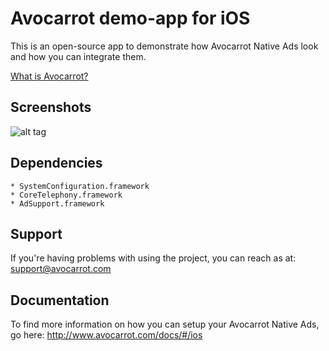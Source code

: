 Avocarrot demo-app for iOS
============

This is an open-source app to demonstrate how Avocarrot Native Ads look and how you can integrate them.

[What is Avocarrot?](http://www.avocarrot.com/) 

Screenshots
--------------------
![alt tag](https://cloud.githubusercontent.com/assets/1907604/4178846/f1dd93b8-36a9-11e4-8312-e583e945ea4b.png)

Dependencies
--------------------

    * SystemConfiguration.framework
    * CoreTelephony.framework
    * AdSupport.framework

Support
---------------------

If you're having problems with using the project, you can reach as at: 
support@avocarrot.com 

Documentation
--------------------

To find more information on how you can setup your Avocarrot Native Ads, go here:
http://www.avocarrot.com/docs/#/ios

